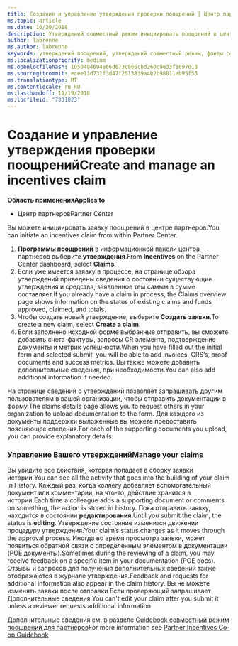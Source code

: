 ```yaml
---
title: Создание и управление утверждения проверки поощрений | Центр партнеров
ms.topic: article
ms.date: 10/29/2018
description: Утверждений совместный режим инициировать поощрений в центре партнеров.
author: labrenne
ms.author: labrenne
keywords: утверждений поощрений, утверждений совместный режим, фонды совместный режим
ms.localizationpriority: medium
ms.openlocfilehash: 1050494694e66d673c866cbd260c9e33f1897018
ms.sourcegitcommit: ecee11d731f3d47f2513839a4b2b98011eb95f55
ms.translationtype: MT
ms.contentlocale: ru-RU
ms.lasthandoff: 11/19/2018
ms.locfileid: "7331023"
---
```

# <a name="create-and-manage-an-incentives-claim"></a><span data-ttu-id="cd60f-104">Создание и управление утверждения проверки поощрений</span><span class="sxs-lookup"><span data-stu-id="cd60f-104">Create and manage an incentives claim</span></span>

**<span data-ttu-id="cd60f-105">Область применения</span><span class="sxs-lookup"><span data-stu-id="cd60f-105">Applies to</span></span>**
- <span data-ttu-id="cd60f-106">Центр партнеров</span><span class="sxs-lookup"><span data-stu-id="cd60f-106">Partner Center</span></span>

<span data-ttu-id="cd60f-107">Вы можете инициировать заявку поощрений в центре партнеров.</span><span class="sxs-lookup"><span data-stu-id="cd60f-107">You can initiate an incentives claim from within Partner Center.</span></span> 

1. <span data-ttu-id="cd60f-108">**Программы поощрений** в информационной панели центра партнеров выберите **утверждения**.</span><span class="sxs-lookup"><span data-stu-id="cd60f-108">From **Incentives** on the Partner Center dashboard, select **Claims**.</span></span>
2.  <span data-ttu-id="cd60f-109">Если уже имеется заявку в процессе, на странице обзора утверждений приведены сведения о состоянии существующие утверждения и средства, заявленное тем самым в сумме составляет.</span><span class="sxs-lookup"><span data-stu-id="cd60f-109">If you already have a claim in process, the Claims overview page shows information on the status of existing claims and funds approved, claimed, and totals.</span></span>
3.  <span data-ttu-id="cd60f-110">Чтобы создать новый утверждение, выберите **Создать заявки**.</span><span class="sxs-lookup"><span data-stu-id="cd60f-110">To create a new claim, select **Create a claim**.</span></span>
4.  <span data-ttu-id="cd60f-111">Если заполнено исходной форме выбранные отправить, вы сможете добавить счета-фактуры, запросы CR элемента, подтверждение документы и метрик успешности.</span><span class="sxs-lookup"><span data-stu-id="cd60f-111">When you have filled out the initial form and selected submit, you will be able to add invoices, CRS’s, proof documents and success metrics.</span></span> <span data-ttu-id="cd60f-112">Вы также можете добавить дополнительные сведения, при необходимости.</span><span class="sxs-lookup"><span data-stu-id="cd60f-112">You can also add additional information if needed.</span></span>

<span data-ttu-id="cd60f-113">На странице сведений о утверждений позволяет запрашивать другим пользователям в вашей организации, чтобы отправить документации в форму.</span><span class="sxs-lookup"><span data-stu-id="cd60f-113">The claims details page allows you to request others in your organization to upload documentation to the form.</span></span> <span data-ttu-id="cd60f-114">Для каждого из документы поддержки выложенные вы можете предоставить поясняющее сведения.</span><span class="sxs-lookup"><span data-stu-id="cd60f-114">For each of the supporting documents you upload, you can provide explanatory details.</span></span> 

### <a name="manage-your-claims"></a><span data-ttu-id="cd60f-115">Управление Вашего утверждений</span><span class="sxs-lookup"><span data-stu-id="cd60f-115">Manage your claims</span></span>

<span data-ttu-id="cd60f-116">Вы увидите все действия, которая попадает в сборку заявки истории.</span><span class="sxs-lookup"><span data-stu-id="cd60f-116">You can see all the activity that goes into the building of your claim in History.</span></span> <span data-ttu-id="cd60f-117">Каждый раз, когда коллегу добавляет вспомогательный документ или комментарии, на что-то, действие хранится в истории.</span><span class="sxs-lookup"><span data-stu-id="cd60f-117">Each time a colleague adds a supporting document or comments on something, the action is stored in history.</span></span> <span data-ttu-id="cd60f-118">Пока отправить заявку, находится в состоянии **редактирования**.</span><span class="sxs-lookup"><span data-stu-id="cd60f-118">Until you submit the claim, the status is **editing**.</span></span> <span data-ttu-id="cd60f-119">Утверждение состояние изменится движении процедуру утверждения.</span><span class="sxs-lookup"><span data-stu-id="cd60f-119">Your claim’s status changes as it moves through the approval process.</span></span> <span data-ttu-id="cd60f-120">Иногда во время просмотра заявки, может появиться обратной связи с определенным элементом в документации (POE документы).</span><span class="sxs-lookup"><span data-stu-id="cd60f-120">Sometimes during the reviewing of a claim, you may receive feedback on a specific item in your documentation (POE docs).</span></span> <span data-ttu-id="cd60f-121">Отзывы и запросов для получения дополнительных сведений также отображаются в журнале утверждения.</span><span class="sxs-lookup"><span data-stu-id="cd60f-121">Feedback and requests for additional information also appear in the claim history.</span></span> <span data-ttu-id="cd60f-122">Вы не можете изменять заявки после отправки Если проверяющий запрашивает Дополнительные сведения.</span><span class="sxs-lookup"><span data-stu-id="cd60f-122">You can't edit your claim after you submit it unless a reviewer requests additional information.</span></span>

<span data-ttu-id="cd60f-123">Дополнительные сведения см. в разделе [Guidebook совместный режим поощрений для партнеров](https://assets.microsoft.com/coop-guidebook.pdf)</span><span class="sxs-lookup"><span data-stu-id="cd60f-123">For more information see [Partner Incentives Co-op Guidebook](https://assets.microsoft.com/coop-guidebook.pdf)</span></span>
